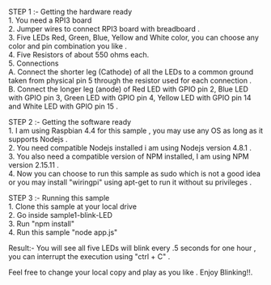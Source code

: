 STEP 1 :- Getting the hardware ready <br/>
                1. You need a RPI3 board <br/>
                2. Jumper wires to connect RPI3 board with breadboard .<br/>
                3. Five LEDs Red, Green, Blue, Yellow and White color, you can choose any color and pin combination you like .<br/>
                4. Five Resistors of about 550 ohms each.<br/>
                5. Connections<br/>
                        A. Connect the shorter leg (Cathode) of all the LEDs to a common ground taken from physical pin 5 through the resistor used for each connection .<br/>
                        B. Connect the longer leg (anode) of Red LED with GPIO pin 2, Blue LED with GPIO pin 3, Green LED with GPIO pin 4, Yellow LED with GPIO pin 14 and White LED with GPIO pin 15 .<br/>

STEP 2 :- Getting the software ready<br/>
                1. I am using Raspbian 4.4 for this sample , you may use any OS as long as it supports Nodejs .<br/>
                2. You need compatible Nodejs installed i am using Nodejs version 4.8.1 .<br/>
                3. You also need a compatible version of NPM installed, I am using NPM version 2.15.11 .<br/>
                4. Now you can choose to run this sample as sudo which is not a good idea or you may install "wiringpi" using apt-get to run it without su privileges .<br/> 

STEP 3 :- Running this sample <br/>
                1. Clone this sample at your local drive <br/>
                2. Go inside sample1-blink-LED<br/>
                3. Run "npm install"<br/>
                4. Run this sample "node app.js" <br/>

Result:- You will see all five LEDs will blink every .5 seconds for one hour , you can interrupt the execution using  "ctrl + C" . <br/>

Feel free to change your local copy and play as you like . Enjoy Blinking!!. <br/>
